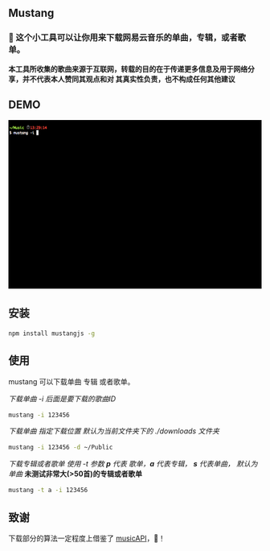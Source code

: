 ## Mustang

### 🐎 这个小工具可以让你用来下载网易云音乐的单曲，专辑，或者歌单。

**本工具所收集的歌曲来源于互联网，转载的目的在于传递更多信息及用于网络分享，并不代表本人赞同其观点和对
其真实性负责，也不构成任何其他建议**

## DEMO
![Mustang download single song](./mustang.gif)

## 安装

```bash
npm install mustangjs -g
```

## 使用

mustang 可以下载单曲 专辑 或者歌单。

*下载单曲 -i 后面是要下载的歌曲ID*

```bash
mustang -i 123456
```
*下载单曲 指定下载位置 默认为当前文件夹下的 ./downloads 文件夹*

```bash
mustang -i 123456 -d ~/Public
```

*下载专辑或者歌单 使用 -t 参数 **p** 代表 歌单，**a** 代表专辑， **s** 代表单曲， 默认为单曲*
**未测试非常大(>50首)的专辑或者歌单**
```bash
mustang -t a -i 123456
```

## 致谢

下载部分的算法一定程度上借鉴了 [musicAPI](https://github.com/LIU9293/musicAPI)，🙏！